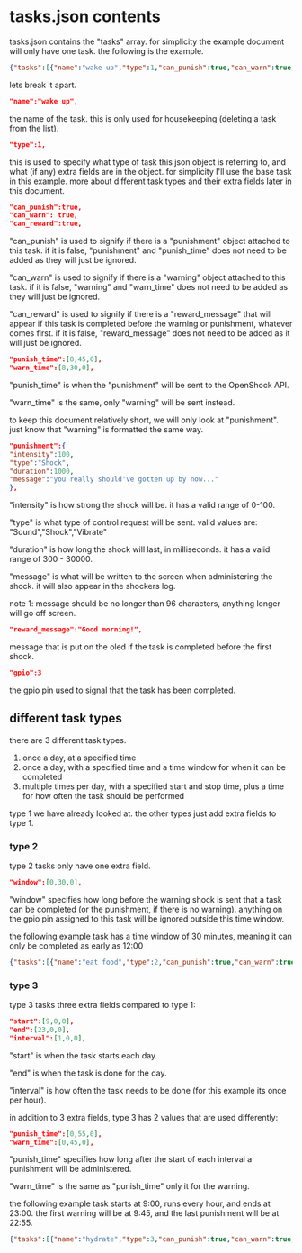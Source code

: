 # **tasks.json contents**


tasks.json contains the "tasks" array. for simplicity the example document will only have one task. the following is the example.


```Json
{"tasks":[{"name":"wake up","type":1,"can_punish":true,"can_warn":true,"can_reward":true,"punish_time":[8,45,0],"warn_time":[8,30,0],"punishment":{"intensity":100,"type":"Shock","duration":1000,"message":"You really should have gotten up by now..."},"warning":{"intensity":100,"type":"Vibrate","duration":1000,"message":"Its time to wake up"},"reward_message":"Good morning!","gpio":3}]}
```
lets break it apart.

```Json
"name":"wake up",
```

the name of the task. this is only used for housekeeping (deleting a task from the list).


```Json
"type":1,
```

this is used to specify what type of task this json object is referring to, and what (if any) extra fields are in the object. for simplicity I'll use the base task in this example. more about different task types and their extra fields later in this document.


```Json
"can_punish":true,
"can_warn": true,
"can_reward":true,
```

"can_punish" is used to signify if there is a "punishment" object attached to this task. if it is false, "punishment" and "punish_time" does not need to be added as they will just be ignored.

"can_warn" is used to signify if there is a "warning" object attached to this task. if it is false, "warning" and "warn_time" does not need to be added as they will just be ignored. 

"can_reward" is used to signify if there is a "reward_message" that will appear if this task is completed before the warning or punishment, whatever comes first. if it is false, "reward_message" does not  need to be added as it will just be ignored.

```Json
"punish_time":[8,45,0],
"warn_time":[8,30,0],
```
"punish_time" is when the "punishment" will be sent to the OpenShock API.

"warn_time" is the same, only "warning" will be sent instead.

to keep this document relatively short, we will only look at "punishment". just know that "warning" is formatted the same way.

```Json
"punishment":{
"intensity":100,
"type":"Shock",
"duration":1000,
"message":"you really should've gotten up by now..."
},
```
"intensity" is how strong the shock will be. it has a valid range of 0-100.

"type" is what type of control request will be sent. valid values are: "Sound","Shock","Vibrate"

"duration" is how long the shock will last, in milliseconds. it has a valid range of 300 - 30000.

"message" is what will be written to the screen when administering the shock. it will also appear in the shockers log.

note 1: message should be no longer than 96 characters, anything longer will go off screen.

```Json
"reward_message":"Good morning!",
```
message that is put on the oled if the task is completed before the first shock.

```Json
"gpio":3
```
the gpio pin used to signal that the task has been completed.


## different task types

there are 3 different task types.


1. once a day, at a specified time
2. once a day, with a specified time and a time window for when it can be completed
3. multiple times per day, with a specified start and stop time, plus a time for how often the task should be performed

type 1 we have already looked at. the other types just add extra fields to type 1.

### type 2

type 2 tasks only have one extra field.
```Json
"window":[0,30,0],
```

"window" specifies how long before the warning shock is sent that a task can be completed (or the punishment, if there is no warning). anything on the gpio pin assigned to this task will be ignored outside this time window.

the following example task has a time window of 30 minutes, meaning it can only be completed as early as 12:00
```Json
{"tasks":[{"name":"eat food","type":2,"can_punish":true,"can_warn":true,"can_reward":true,"punish_time":[12,45,0],"warn_time":[12,30,0],"window":[0,30,0],"punishment":{"intensity":40,"type":"Shock","duration":1000,"message":"Eat something. Its good for you."},"warning":{"intensity":50,"type":"Vibrate","duration":1000,"message":"its lunch time, you should have something to eat!"},"reward_message":"Good job","gpio":4}]}
```

### type 3

type 3 tasks three extra fields compared to type 1:
```Json
"start":[9,0,0],
"end":[23,0,0],
"interval":[1,0,0],
```
"start" is when the task starts each day.

"end" is when the task is done for the day.

"interval" is how often the task needs to be done (for this example its once per hour).

in addition to 3 extra fields, type 3 has 2 values that are used differently:

```Json
"punish_time":[0,55,0],
"warn_time":[0,45,0],
```

"punish_time" specifies how long after the start of each interval a punishment will be administered.

"warn_time" is the same as "punish_time" only it for the warning.

the following example task starts at 9:00, runs every hour, and ends at 23:00. the first warning will be at 9:45, and the last punishment will be at 22:55.

```Json
{"tasks":[{"name":"hydrate","type":3,"can_punish":true,"can_warn":true,"can_reward":true,"start":[9,0,0],"end":[23,0,0],"interval":[1,0,0],"punish_time":[0,55,0],"warn_time":[0,45,0],"punishment":{"intensity":40,"type":"Shock","duration":1000,"message":"Drink some water. Its good for you."},"warning":{"intensity":50,"type":"Vibrate","duration":1000,"message":"Its time to drink some water."},"reward_message":"Good job","gpio":5}]}
```



